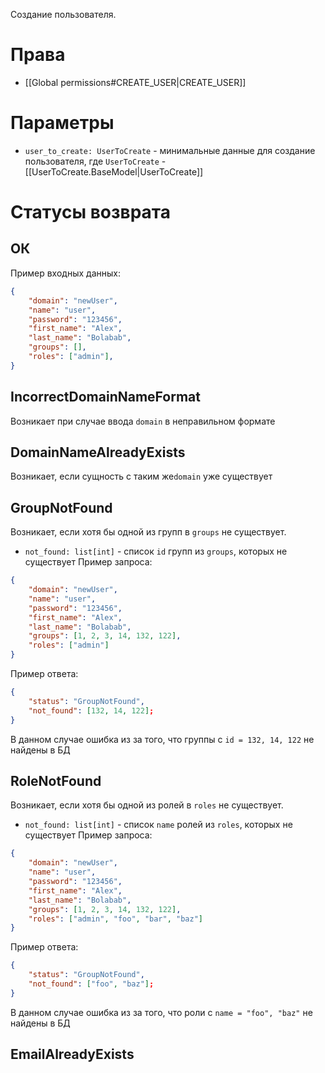 Создание пользователя.
# Права
* [[Global permissions#CREATE_USER|CREATE_USER]]
# Параметры
* `user_to_create: UserToCreate` - минимальные данные для создание пользователя, где `UserToCreate` -  [[UserToCreate.BaseModel|UserToCreate]]
# Статусы возврата
## ОК
Пример входных данных:
```json
{
	"domain": "newUser",
	"name": "user",
	"password": "123456",
	"first_name": "Alex",
	"last_name": "Bolabab",
	"groups": [],
	"roles": ["admin"],
}
```

## IncorrectDomainNameFormat
Возникает при случае ввода `domain` в неправильном формате 

## DomainNameAlreadyExists
Возникает, если сущность с таким же`domain` уже существует

## GroupNotFound
Возникает, если хотя бы одной из групп в `groups` не существует.
* `not_found: list[int]` - список `id` групп из `groups`, которых не существует
Пример запроса:
```json
{
	"domain": "newUser",
	"name": "user",
	"password": "123456",
	"first_name": "Alex",
	"last_name": "Bolabab",
	"groups": [1, 2, 3, 14, 132, 122],
	"roles": ["admin"]
}
```


Пример ответа:
```json
{
	"status": "GroupNotFound",
	"not_found": [132, 14, 122];
}
```
В данном случае ошибка из за того, что группы с `id = 132, 14, 122` не найдены в БД
## RoleNotFound
Возникает, если хотя бы одной из ролей в `roles` не существует.
* `not_found: list[int]` - список `name`  ролей из `roles`, которых не существует
Пример запроса:
```json
{
	"domain": "newUser",
	"name": "user",
	"password": "123456",
	"first_name": "Alex",
	"last_name": "Bolabab",
	"groups": [1, 2, 3, 14, 132, 122],
	"roles": ["admin", "foo", "bar", "baz"]
}
```


Пример ответа:
```json
{
	"status": "GroupNotFound",
	"not_found": ["foo", "baz"];
}
```
В данном случае ошибка из за того, что роли с `name = "foo", "baz"` не найдены в БД

## EmailAlreadyExists
